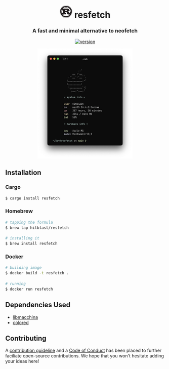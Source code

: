 <div align="center">

# <img src="https://raw.githubusercontent.com/github/explore/80688e429a7d4ef2fca1e82350fe8e3517d3494d/topics/rust/rust.png" style="width: 40px; height: auto;"> resfetch
### A fast and minimal alternative to neofetch

<a href="https://crates.io/crates/resfetch">
    <img src="https://img.shields.io/crates/v/resfetch?label=version" alt="version" />
</a>

<img src="static/preview.png" style="width: 300px; height: auto;" alt="snapshot"> <br>

</div>

## Installation

### Cargo
```bash
$ cargo install resfetch
```

### Homebrew
```bash
# tapping the formula
$ brew tap hitblast/resfetch

# installing it
$ brew install resfetch
```

### Docker
```bash
# building image
$ docker build -t resfetch .

# running
$ docker run resfetch
```

## Dependencies Used
- [libmacchina](https://github.com/Macchina-CLI/libmacchina)
- [colored](https://crates.io/crates/colored)

## Contributing
A [contribution guideline](./CONTRIBUTING.md) and a [Code of Conduct](./CODE_OF_CONDUCT.md) has been placed to further faciliate open-source contributions. We hope that you won't hesitate adding your ideas here!
